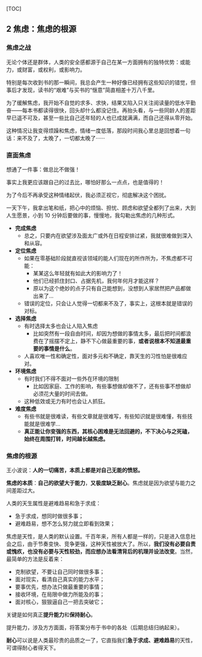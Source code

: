 
[TOC]

## 2 焦虑：焦虑的根源

### 焦虑之战

无论个体还是群体，人类的安全感都源于自己在某一方面拥有的独特优势：或能力，或财富，或权利，或影响力。

特别是每次收到书的那一瞬间，我总会产生一种好像已经拥有这些知识的错觉，但事后才发现，读书的“艰难”与买书的“惬意”简直相差十万八千里。

为了缓解焦虑，我开始不自觉的求多、求快，结果又陷入只关注阅读量的低水平勤奋——每本书都读得很快，回头却什么都没记住。再抬头看，与一些同龄人的差距早已遥不可及，甚至一些比自己还年轻的人也已成就满满，而自己还得从零开始。

这种情况让我变得烦躁和焦虑，情绪一度低落，那段时间我心里总是回想着一句话：来不及了，太晚了，一切都太晚了······



### 直面焦虑

想通了一件事：做总比不做强！

事实上我更应该跟自己的过去比，哪怕好那么一点点，也是值得的！

为了今后不再承受这种情绪起伏，我必须正视它，彻底解决这个困扰。

一天下午，我拿出笔和纸，把心中的烦恼、担忧、顾虑和欲望全都列了出来，大到人生愿景，小到 10 分钟后要做的事，慢慢地，我勾勒出焦虑的几种形式。

- **完成焦虑**
  - 总之，只要内在欲望涉及面太广或外在日程安排过紧，我就很难做到深入和从容。
- **定位焦虑**
  - 如果在零基础阶段就直视该领域的能人们现在的所作所为，不焦虑都不可能：
    - 某某这么年轻就有如此大的影响力了！
    - 他们已经抓住封口、占据先机，我何年何月才能这样？
    - 原以为这个绝妙的点子只有自己能想到，没想到人家居然把产品都做出来了...
  - 错误的定位，只会让人觉得一切都来不及了，事实上，这根本就是错误的对标。
- **选择焦虑**
  - 有时选择太多也会让人陷入焦虑
    - 比如突然有一段自由时间，却因为想做的事情太多，最后把时间都浪费在了摇摆不定上，静不下心做最重要的事，**或者说根本不知道最重要的事情是什么**。
  - 人喜欢唯一性和确定性，面对多元和不确定，靠天生的习性怕是很难应对。
- **环境焦虑**
  - 有时我们不得不面对一些外在环境的限制
    - 比如因家庭、工作的影响，有些事想做却做不了，还有些事不想做却必须花大量的时间去做。
  - 这种低效或无力有时也会让人抓狂。
- **难度焦虑**
  - 有些书就是很难读，有些文章就是很难写，有些知识就是很难懂，有些技能就是很难学...
  - **真正能让你变强的东西，其核心困难是无法回避的，不下决心与之死磕，始终在周围打转，时间越长越焦虑。**



### 焦虑的根源

王小波说：**人的一切痛苦，本质上都是对自己无能的愤怒。**

**焦虑的本质**：**自己的欲望大于能力**，**又极度缺乏耐心**。焦虑就是因为欲望与能力之间差距过大。

人类的天生属性是避难趋易和急于求成：

- 急于求成，想同时做很多事；
- 避难趋易，想不怎么努力就立即看到效果；

焦虑是天性，是人类的默认设置。千百年来，所有人都是一样的，只是进入信息社会之后，由于节奏变快、竞争更强，这种天性被放大了。所以，**我们没有必要自责或愧疚，也没有必要与天性较劲，而应想办法看清背后的机理并设法改变**。当然，最简单的方法是反着来：

- 克制欲望，不要让自己同时做很多事；
- 面对现实，看清自己真实的能力水平；
- 要事优先，想办法只做最重要的事情；
- 接收环境，在局限中做力所能及的事；
- 面对核心，狠狠逼自己一把去突破它；

关键是如何真正**提升能力**和**保持耐心**。

提升能力，涉及方方面面，将答案分布于书中的各处（后期总结归纳起来）。

**耐心**可以说是人类最珍贵的品质之一了，它直指我们**急于求成、避难趋易**的天性，可谓得耐心者得天下。


